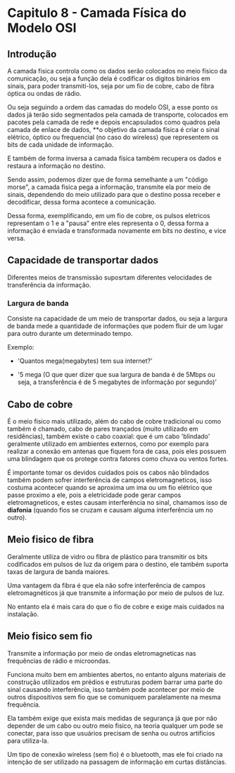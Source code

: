 # Capitulo 8 - Camada Física do Modelo OSI

## Introdução

A camada fisica controla como os dados serão colocados no meio físico da comunicação, ou seja a função dela é codificar os digitos binários em sinais, para poder transmiti-los, seja por um fio de cobre, cabo de fibra óptica ou ondas de rádio.

Ou seja seguindo a ordem das camadas do modelo OSI, a esse ponto os dados já terão sido segmentados pela camada de transporte, colocados em pacotes pela camada de rede e depois encapsulados como quadros pela camada de enlace de dados, **o objetivo da camada física é criar o sinal elétrico, óptico ou frequencial (no caso do wireless) que representem os bits de cada unidade de informação.

E também de forma inversa a camada física também recupera os dados e restaura a informação no destino.

Sendo assim, podemos dizer que de forma semelhante a um "código morse", a camada fisica pega a informação, transmite ela por meio de sinais, dependendo do meio utilizado para que o destino possa receber e decodificar, dessa forma acontece a comunicação.

Dessa forma, exemplificando, em um fio de cobre, os pulsos eletricos representam o 1 e a "pausa" entre eles representa o 0, dessa forma a informação é enviada e transformada novamente em bits no destino, e vice versa.


## Capacidade de transportar dados

Diferentes meios de transmissão suposrtam diferentes velocidades de transferência da informação.

### Largura de banda

Consiste na capacidade de um meio de transportar dados, ou seja a largura de banda mede a quantidade de informações que podem fluir de um lugar para outro durante um determinado tempo.

Exemplo:

- 'Quantos mega(megabytes) tem sua internet?'

- '5 mega (O que quer dizer que sua largura de banda é de 5Mbps ou seja, a transferência é de 5 megabytes de informação por segundo)'

## Cabo de cobre

É o meio fisico mais utilizado, além do cabo de cobre tradicional ou como também é chamado, cabo de pares trançados (muito utilizado em residências), também existe o cabo coaxial: que é um cabo 'blindado' geralmente utilizado em ambientes externos, como por exemplo para realizar a conexão em antenas que fiquem fora de casa, pois eles possuem uma blindagem que os protege contra fatores como chuva ou ventos fortes.

É importante tomar os devidos cuidados pois os cabos não blindados também podem sofrer interferência de campos eletromagneticos, isso costuma acontecer quando se aproxima um ima ou um fio elétrico que passe proximo a ele, pois a eletricidade pode gerar campos eletromagneticos, e estes causam interferência no sinal, chamamos isso de **diafonia** (quando fios se cruzam e causam alguma interferência um no outro).

## Meio fisico de fibra

Geralmente utiliza de vidro ou fibra de plástico para transmitir os bits codificados em pulsos de luz da origem para o destino, ele também suporta taxas de largura de banda maiores.

Uma vantagem da fibra é que ela não sofre interferência de campos eletromagnéticos já que transmite a informação por meio de pulsos de luz.

No entanto ela é mais cara do que o fio de cobre e exige mais cuidados na instalação.

## Meio fisico sem fio

Transmite a informação por meio de ondas eletromagneticas nas frequências de rádio e microondas.

Funciona muito bem em ambientes abertos, no entanto alguns materiais de construção utilizados em prédios e estruturas podem barrar uma parte do sinal causando interferência, isso também pode acontecer por meio de outros dispositivos sem fio que se comuniquem paralelamente na mesma frequência.

Ela também exige que exista mais medidas de segurança já que por não depender de um cabo ou outro meio fisico, na teoria qualquer um pode se conectar, para isso que usuários precisam de senha ou outros artificios para utiliza-la.

Um tipo de conexão wireless (sem fio) é o bluetooth, mas ele foi criado na intenção de ser utilizado na passagem de informação em curtas distâncias.
